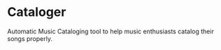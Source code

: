 # Cataloger
Automatic Music Cataloging tool to help music enthusiasts catalog their songs properly.
